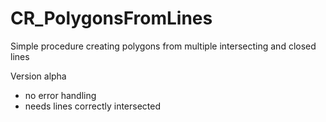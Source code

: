 # CR_PolygonsFromLines

Simple procedure creating polygons from multiple intersecting and closed lines

Version alpha 
- no error handling
- needs lines correctly intersected